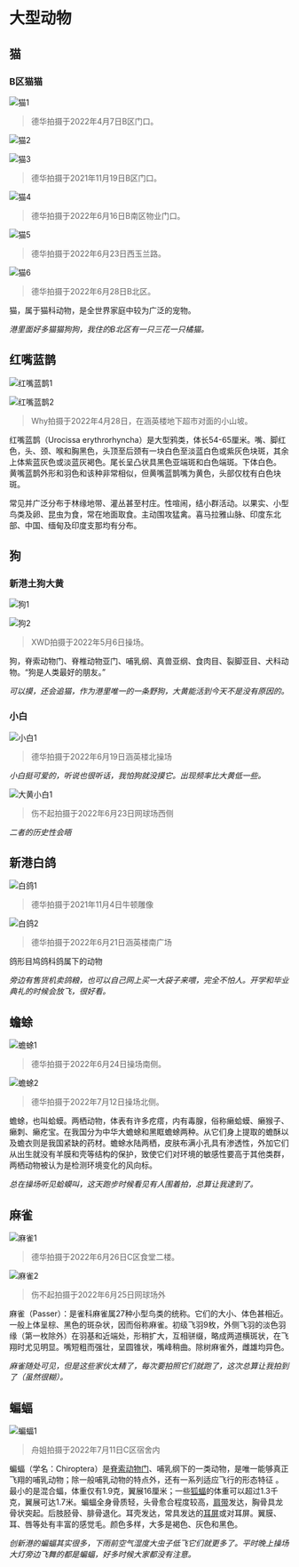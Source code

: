 # 大型动物

## 猫

### B区猫猫

![猫1](https://user-images.githubusercontent.com/48848908/175759057-8b62637f-5d52-46ae-a465-3e6085331324.jpg)

> 德华拍摄于2022年4月7日B区门口。

![猫2](https://user-images.githubusercontent.com/48848908/175759059-9c3bd012-ebce-45b2-b631-989835cebbfe.jpg)

![猫3](https://user-images.githubusercontent.com/48848908/175759060-be8c6b46-50fd-4a6a-81df-a7b024e41bb8.jpg)

> 德华拍摄于2021年11月19日B区门口。

![猫4](https://user-images.githubusercontent.com/48848908/175759061-c8df324f-65ae-42ae-bdaa-de6172a34a7a.jpg)

> 德华拍摄于2022年6月16日B南区物业门口。

![猫5](https://user-images.githubusercontent.com/48848908/175759065-c42dde33-7cee-4946-9886-400d574c9a50.jpg)

> 德华拍摄于2022年6月23日西玉兰路。

![猫6](https://user-images.githubusercontent.com/48848908/177029910-e3554b37-e0b2-4b32-bd47-0367c463150c.jpg)

> 德华拍摄于2022年6月28日B北区。

猫，属于猫科动物，是全世界家庭中较为广泛的宠物。

*港里面好多猫猫狗狗，我住的B北区有一只三花一只橘猫。*

## 红嘴蓝鹊

![红嘴蓝鹊1](https://user-images.githubusercontent.com/48848908/175759053-48435fb8-99be-4a6d-8d32-bb56ec4886c7.jpg)

![红嘴蓝鹊2](https://user-images.githubusercontent.com/48848908/175759055-22ba9536-3fc3-4a75-aeeb-460fcf1a4049.jpg)

> Why拍摄于2022年4月28日，在涵英楼地下超市对面的小山坡。

红嘴蓝鹊（Urocissa erythrorhyncha）是大型鸦类，体长54-65厘米。嘴、脚红色，头、颈、喉和胸黑色，头顶至后颈有一块白色至淡蓝白色或紫灰色块斑，其余上体紫蓝灰色或淡蓝灰褐色。尾长呈凸状具黑色亚端斑和白色端斑。下体白色。 黄嘴蓝鹊外形和羽色和该种非常相似，但黄嘴蓝鹊嘴为黄色，头部仅枕有白色块斑。

常见并广泛分布于林缘地带、灌丛甚至村庄。性喧闹，结小群活动。以果实、小型鸟类及卵、昆虫为食，常在地面取食。主动围攻猛禽。喜马拉雅山脉、印度东北部、中国、缅甸及印度支那均有分布。

## 狗

### 新港土狗大黄

![狗1](https://user-images.githubusercontent.com/48848908/175759079-ee677273-65e8-452e-ab7b-0e5f7394bfd5.jpg)

![狗2](https://user-images.githubusercontent.com/48848908/175759046-61b26d93-6f0f-44a2-bcd9-c2025556a4d3.jpg)

> XWD拍摄于2022年5月6日操场。

狗，脊索动物门、脊椎动物亚门、哺乳纲、真兽亚纲、食肉目、裂脚亚目、犬科动物。“狗是人类最好的朋友。”

*可以摸，还会追猫，作为港里唯一的一条野狗，大黄能活到今天不是没有原因的。*

### 小白

![小白1](https://user-images.githubusercontent.com/48848908/175759070-f44b995a-6458-4697-b241-d0aa9ea6dfe5.jpg)

> 德华拍摄于2022年6月19日涵英楼北操场

*小白挺可爱的，听说也很听话，我怕狗就没摸它。出现频率比大黄低一些。*

![大黄小白1](https://user-images.githubusercontent.com/48848908/175759049-e7a031b3-1ff7-4a23-a2c2-9daaed38b5b2.jpg)

> 伤不起拍摄于2022年6月23日网球场西侧

*二者的历史性会晤*

## 新港白鸽

![白鸽1](https://user-images.githubusercontent.com/48848908/175759073-5ea9b693-7d16-4a72-a99b-63b04c988ccc.jpg)

> 德华拍摄于2021年11月4日牛顿雕像

![白鸽2](https://user-images.githubusercontent.com/48848908/175759075-62a07fc0-b48c-4169-8700-2bc33c24fec5.jpg)

> 德华拍摄于2022年6月21日涵英楼南广场

鸽形目鸠鸽科鸽属下的动物

*旁边有售货机卖鸽粮，也可以自己网上买一大袋子来喂，完全不怕人。开学和毕业典礼的时候会放飞，很好看。*

## 蟾蜍

![蟾蜍1](https://user-images.githubusercontent.com/48848908/175759150-5aa70ef2-39f0-4315-842d-0b9d1aa0840b.jpg)

> 德华拍摄于2022年6月24日操场南侧。

![蟾蜍2](https://user-images.githubusercontent.com/48848908/178687136-872ddade-56f3-41d8-8ca0-1773bfd385c6.jpg)

> 德华拍摄于2022年7月12日操场北侧。

蟾蜍，也叫蛤蟆。两栖动物，体表有许多疙瘩，内有毒腺，俗称癞蛤蟆、癞猴子、癞刺、癞疙宝。在我国分为中华大蟾蜍和黑眶蟾蜍两种。从它们身上提取的蟾酥以及蟾衣则是我国紧缺的药材。蟾蜍水陆两栖，皮肤布满小孔具有渗透性，外加它们从出生就没有羊膜和壳等结构的保护，致使它们对环境的敏感性要高于其他类群，两栖动物被认为是检测环境变化的风向标。

*总在操场听见蛤蟆叫，这天跑步时候看见有人围着拍，总算让我逮到了。*

## 麻雀

![麻雀1](https://user-images.githubusercontent.com/48848908/175799932-d92f2ec2-a9be-4d75-8268-ff192ed3a99e.jpg)

> 德华拍摄于2022年6月26日C区食堂二楼。

![麻雀2](https://user-images.githubusercontent.com/48848908/178397151-ae42e63f-8cd3-486b-b558-449d8a29ff1c.jpg)

> 伤不起拍摄于2022年6月25日网球场外

麻雀（Passer）：是雀科麻雀属27种小型鸟类的统称。它们的大小、体色甚相近。一般上体呈棕、黑色的斑杂状，因而俗称麻雀。初级飞羽9枚，外侧飞羽的淡色羽缘（第一枚除外）在羽基和近端处，形稍扩大，互相骈缀，略成两道横斑状，在飞翔时尤见明显。嘴短粗而强壮，呈圆锥状，嘴峰稍曲。除树麻雀外，雌雄均异色。

*麻雀随处可见，但是这些家伙太精了，每次要拍照它们就跑了，这次总算让我拍到了（虽然很糊）。*

## 蝙蝠

![蝙蝠1](https://user-images.githubusercontent.com/48848908/178397443-1c2ec1cf-90ac-4726-b0be-2a2cbf5612c1.jpg)

> 舟姐拍摄于2022年7月11日C区宿舍内

蝙蝠（学名：Chiroptera）是[脊索动物门](https://baike.baidu.com/item/脊索动物门/3516708)、哺乳纲下的一类动物，是唯一能够真正飞翔的哺乳动物；除一般哺乳动物的特点外，还有一系列适应飞行的形态特征 。最小的是混合蝠，体重仅有1.9克，翼展16厘米；一些[狐蝠](https://baike.baidu.com/item/狐蝠/21778)的体重可以超过1.3千克，翼展可达1.7米。蝙蝠全身骨质轻，头骨愈合程度较高，[肩带](https://baike.baidu.com/item/肩带/4425021)发达，胸骨具龙骨状突起。后肢胫骨、腓骨退化。耳壳发达，常具发达的[耳屏](https://baike.baidu.com/item/耳屏/4202286)或对耳屏。翼膜、耳、唇等处有丰富的感觉毛。颜色多样，大多是褐色、灰色和黑色。

*创新港的蝙蝠其实很多，下雨前空气湿度大虫子低飞它们就更多了。平时晚上操场大灯旁边飞舞的都是蝙蝠，好多时候大家都没有注意。*
